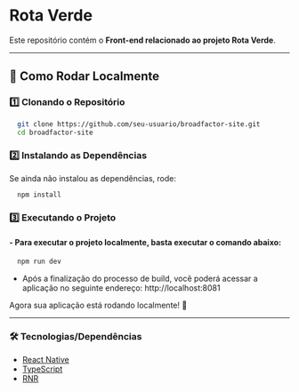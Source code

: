 # Rota Verde

Este repositório contém o **Front-end relacionado ao projeto Rota Verde**.

---

## 🚀 Como Rodar Localmente

### 1️⃣ Clonando o Repositório
```bash
  git clone https://github.com/seu-usuario/broadfactor-site.git
  cd broadfactor-site
```

### 2️⃣ Instalando as Dependências
Se ainda não instalou as dependências, rode:
```bash
  npm install
```

### 3️⃣ Executando o Projeto
#### - Para executar o projeto localmente, basta executar o comando abaixo:

```bash
  npm run dev
```

  - Após a finalização do processo de build, você poderá acessar a aplicação no seguinte endereço: http://localhost:8081


Agora sua aplicação está rodando localmente! 🎉

---

### 🛠️ Tecnologias/Dependências
- [React Native](https://angular.dev/)
- [TypeScript](https://www.typescriptlang.org/)
- [RNR](https://rnr-docs.vercel.app/getting-started/introduction/)
